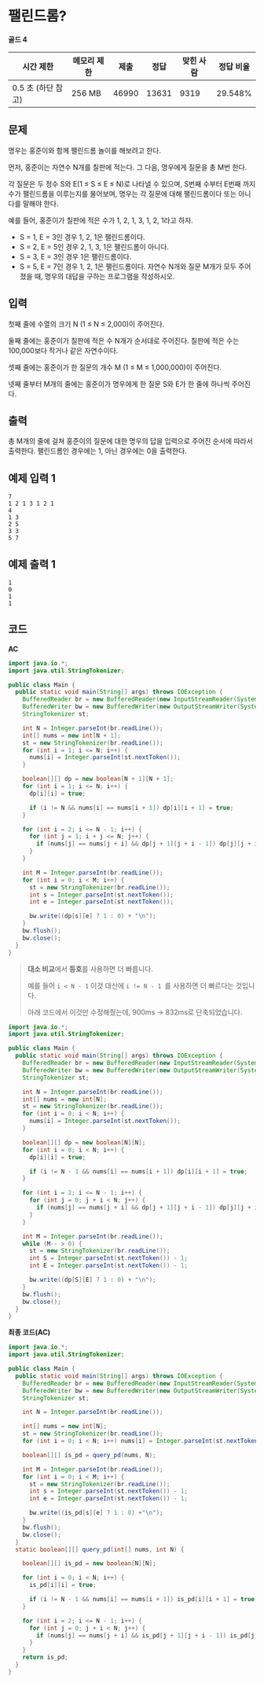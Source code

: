# 팰린드롬?

**골드 4**

|시간 제한	|메모리 제한	|제출	|정답	|맞힌 사람	|정답 비율|
|---|---|---|---|---|---|
|0.5 초 (하단 참고)	|256 MB	|46990|	13631|	9319	|29.548%|

## 문제

명우는 홍준이와 함께 팰린드롬 놀이를 해보려고 한다.

먼저, 홍준이는 자연수 N개를 칠판에 적는다. 그 다음, 명우에게 질문을 총 M번 한다.

각 질문은 두 정수 S와 E(1 ≤ S ≤ E ≤ N)로 나타낼 수 있으며, S번째 수부터 E번째 까지 수가 팰린드롬을 이루는지를 물어보며, 명우는 각 질문에 대해 팰린드롬이다 또는 아니다를 말해야 한다.

예를 들어, 홍준이가 칠판에 적은 수가 1, 2, 1, 3, 1, 2, 1라고 하자.

- S = 1, E = 3인 경우 1, 2, 1은 팰린드롬이다.
- S = 2, E = 5인 경우 2, 1, 3, 1은 팰린드롬이 아니다.
- S = 3, E = 3인 경우 1은 팰린드롬이다.
- S = 5, E = 7인 경우 1, 2, 1은 팰린드롬이다.
자연수 N개와 질문 M개가 모두 주어졌을 때, 명우의 대답을 구하는 프로그램을 작성하시오.

## 입력 

첫째 줄에 수열의 크기 N (1 ≤ N ≤ 2,000)이 주어진다.

둘째 줄에는 홍준이가 칠판에 적은 수 N개가 순서대로 주어진다. 칠판에 적은 수는 100,000보다 작거나 같은 자연수이다.

셋째 줄에는 홍준이가 한 질문의 개수 M (1 ≤ M ≤ 1,000,000)이 주어진다.

넷째 줄부터 M개의 줄에는 홍준이가 명우에게 한 질문 S와 E가 한 줄에 하나씩 주어진다.

## 출력 

총 M개의 줄에 걸쳐 홍준이의 질문에 대한 명우의 답을 입력으로 주어진 순서에 따라서 출력한다. 팰린드롬인 경우에는 1, 아닌 경우에는 0을 출력한다.

## 예제 입력 1

```
7
1 2 1 3 1 2 1
4
1 3
2 5
3 3
5 7
```

## 예제 출력 1

```
1
0
1
1
```

## 코드 

**AC**

```java
import java.io.*;
import java.util.StringTokenizer;

public class Main {
  public static void main(String[] args) throws IOException {
    BufferedReader br = new BufferedReader(new InputStreamReader(System.in));
    BufferedWriter bw = new BufferedWriter(new OutputStreamWriter(System.out));
    StringTokenizer st;

    int N = Integer.parseInt(br.readLine());
    int[] nums = new int[N + 1];
    st = new StringTokenizer(br.readLine());
    for (int i = 1; i <= N; i++) {
      nums[i] = Integer.parseInt(st.nextToken());
    }

    boolean[][] dp = new boolean[N + 1][N + 1];
    for (int i = 1; i <= N; i++) {
      dp[i][i] = true;

      if (i != N && nums[i] == nums[i + 1]) dp[i][i + 1] = true;
    }

    for (int i = 2; i <= N - 1; i++) {
      for (int j = 1; i + j <= N; j++) {
        if (nums[j] == nums[j + i] && dp[j + 1][j + i - 1]) dp[j][j + i] = true;
      }
    }

    int M = Integer.parseInt(br.readLine());
    for (int i = 0; i < M; i++) {
      st = new StringTokenizer(br.readLine());
      int s = Integer.parseInt(st.nextToken());
      int e = Integer.parseInt(st.nextToken());

      bw.write((dp[s][e] ? 1 : 0) + "\n");
    }
    bw.flush();
    bw.close();
  }
}
```

> **대소 비교**에서 **등호**를 사용하면 더 빠릅니다. 
> 
> 예를 들어 ```i < N - 1``` 이것 대신에 ```i != N - 1 ```를 사용하면 더 빠르다는 것입니다.
>
> 아래 코드에서 이것만 수정해줬는데, 900ms -> 832ms로 단축되었습니다.

```java
import java.io.*;
import java.util.StringTokenizer;

public class Main {
  public static void main(String[] args) throws IOException {
    BufferedReader br = new BufferedReader(new InputStreamReader(System.in));
    BufferedWriter bw = new BufferedWriter(new OutputStreamWriter(System.out));
    StringTokenizer st;

    int N = Integer.parseInt(br.readLine());
    int[] nums = new int[N];
    st = new StringTokenizer(br.readLine());
    for (int i = 0; i < N; i++) {
      nums[i] = Integer.parseInt(st.nextToken());
    }

    boolean[][] dp = new boolean[N][N];
    for (int i = 0; i < N; i++) {
      dp[i][i] = true;

      if (i != N - 1 && nums[i] == nums[i + 1]) dp[i][i + 1] = true;
    }

    for (int i = 2; i <= N - 1; i++) {
      for (int j = 0; j + i < N; j++) {
        if (nums[j] == nums[j + i] && dp[j + 1][j + i - 1]) dp[j][j + i] = true;
      }
    }

    int M = Integer.parseInt(br.readLine());
    while (M-- > 0) {
      st = new StringTokenizer(br.readLine());
      int S = Integer.parseInt(st.nextToken()) - 1;
      int E = Integer.parseInt(st.nextToken()) - 1;

      bw.write((dp[S][E] ? 1 : 0) + "\n");
    }
    bw.flush();
    bw.close();
  }
}
```

**최종 코드(AC)**

```java
import java.io.*;
import java.util.StringTokenizer;

public class Main {
  public static void main(String[] args) throws IOException {
    BufferedReader br = new BufferedReader(new InputStreamReader(System.in));
    BufferedWriter bw = new BufferedWriter(new OutputStreamWriter(System.out));
    StringTokenizer st;

    int N = Integer.parseInt(br.readLine());

    int[] nums = new int[N];
    st = new StringTokenizer(br.readLine());
    for (int i = 0; i < N; i++) nums[i] = Integer.parseInt(st.nextToken());

    boolean[][] is_pd = query_pd(nums, N);

    int M = Integer.parseInt(br.readLine());
    for (int i = 0; i < M; i++) {
      st = new StringTokenizer(br.readLine());
      int s = Integer.parseInt(st.nextToken()) - 1;
      int e = Integer.parseInt(st.nextToken()) - 1;

      bw.write((is_pd[s][e] ? 1 : 0) +"\n");
    }
    bw.flush();
    bw.close();
  }
  static boolean[][] query_pd(int[] nums, int N) {

    boolean[][] is_pd = new boolean[N][N];

    for (int i = 0; i < N; i++) {
      is_pd[i][i] = true;

      if (i != N - 1 && nums[i] == nums[i + 1]) is_pd[i][i + 1] = true;
    }

    for (int i = 2; i <= N - 1; i++) {
      for (int j = 0; j + i < N; j++) {
        if (nums[j] == nums[j + i] && is_pd[j + 1][j + i - 1]) is_pd[j][j + i] = true;
      }
    }
    return is_pd;
  }
}
```